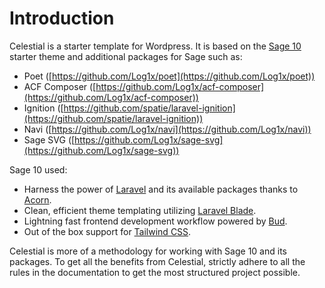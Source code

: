 # Introduction

Celestial is a starter template for Wordpress. It is based on the [Sage 10](https://roots.io/sage/) starter theme and additional packages for Sage such as:

* Poet ([https://github.com/Log1x/poet](https://github.com/Log1x/poet))
* ACF Composer ([https://github.com/Log1x/acf-composer](https://github.com/Log1x/acf-composer))
* Ignition ([https://github.com/spatie/laravel-ignition](https://github.com/spatie/laravel-ignition))
* Navi ([https://github.com/Log1x/navi](https://github.com/Log1x/navi))
* Sage SVG ([https://github.com/Log1x/sage-svg](https://github.com/Log1x/sage-svg))

Sage 10 used:

* Harness the power of [Laravel](https://laravel.com/) and its available packages thanks to [Acorn](https://github.com/roots/acorn).
* Clean, efficient theme templating utilizing [Laravel Blade](https://laravel.com/docs/master/blade).
* Lightning fast frontend development workflow powered by [Bud](https://bud.js.org/).
* Out of the box support for [Tailwind CSS](https://tailwindcss.com/).

Celestial is more of a methodology for working with Sage 10 and its packages. To get all the benefits from Celestial, strictly adhere to all the rules in the documentation to get the most structured project possible.
